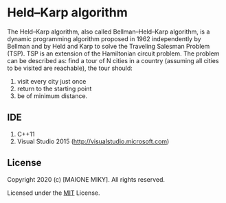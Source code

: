# Held–Karp algorithm
The Held–Karp algorithm, also called Bellman–Held–Karp algorithm, is a dynamic programming algorithm proposed in 1962 independently by Bellman and by Held and Karp to solve the Traveling Salesman Problem (TSP). TSP is an extension of the Hamiltonian circuit problem. The problem can be described as: find a tour of N cities in a country (assuming all cities to be visited are reachable), the tour should:
1. visit every city just once
2. return to the starting point
3. be of minimum distance.


## IDE
1. C++11
2. Visual Studio 2015 (http://visualstudio.microsoft.com)


## License
Copyright 2020 (c) [MAIONE MIKY]. All rights reserved.

Licensed under the [MIT](LICENSE) License.